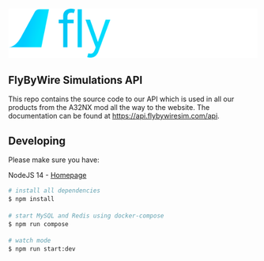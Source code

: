 ![FlyByWire Simulations](https://raw.githubusercontent.com/flybywiresim/branding/1391fc003d8b5d439d01ad86e2778ae0bfc8b682/tails-with-text/FBW-Color-Light.svg)

## FlyByWire Simulations API

This repo contains the source code to our API which is used in all our products from the A32NX mod all the way to the website. The documentation can be found at https://api.flybywiresim.com/api.

## Developing

Please make sure you have:

NodeJS 14 - [Homepage](https://nodejs.org/en/)

```bash
# install all dependencies
$ npm install

# start MySQL and Redis using docker-compose
$ npm run compose

# watch mode
$ npm run start:dev
```
